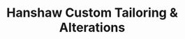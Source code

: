 ---
title: "Hanshaw Custom Tailoring & Alterations"
url: /chicago/hanshaw-custom-tailoring-and-alterations/
shop: tailor
---